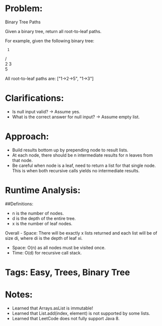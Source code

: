 # Problem:
  Binary Tree Paths
  
  Given a binary tree, return all root-to-leaf paths.

  For example, given the following binary tree:

     1
   /   \
  2     3
   \
    5

  All root-to-leaf paths are: ["1->2->5", "1->3"]
  
# Clarifications:
  - Is null input valid? -> Assume yes.
  - What is the correct answer for null input? -> Assume empty list.

# Approach:
  - Build results bottom up by prepending node to result lists.
  - At each node, there should be n intermediate results for n leaves from that node.
  - Be careful when node is a leaf, need to return a list for that single node.  This is when both recursive calls yields no intermediate results.

# Runtime Analysis:
##Definitions:
  - n is the number of nodes.
  - d is the depth of the entire tree.
  - x is the number of leaf nodes.

Overall  - Space: There will be exactly x lists returned and each list will be of size di, where di is the depth of leaf xi.
  - Space: O(n) as all nodes must be visited once.
  - Time: O(d) for recursive call stack.

# Tags: Easy, Trees, Binary Tree

# Notes:
  - Learned that Arrays.asList is immutable!
  - Learned that List.add(index, element) is not supported by some lists.
  - Learned that LeetCode does not fully support Java 8.